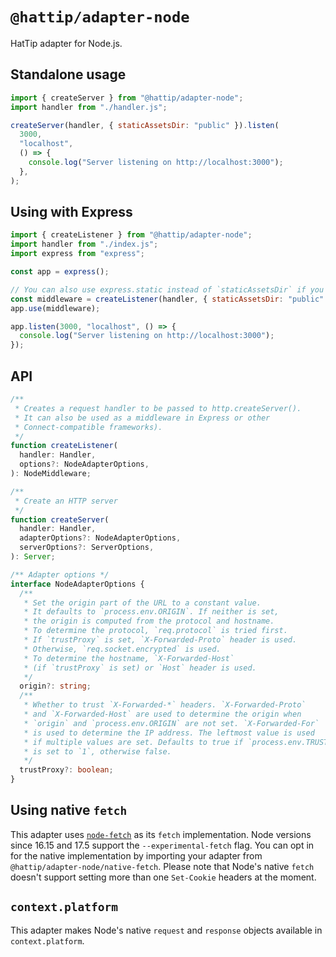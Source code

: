 # `@hattip/adapter-node`

HatTip adapter for Node.js.

## Standalone usage

```js
import { createServer } from "@hattip/adapter-node";
import handler from "./handler.js";

createServer(handler, { staticAssetsDir: "public" }).listen(
  3000,
  "localhost",
  () => {
    console.log("Server listening on http://localhost:3000");
  },
);
```

## Using with Express

```js
import { createListener } from "@hattip/adapter-node";
import handler from "./index.js";
import express from "express";

const app = express();

// You can also use express.static instead of `staticAssetsDir` if you wish
const middleware = createListener(handler, { staticAssetsDir: "public" });
app.use(middleware);

app.listen(3000, "localhost", () => {
  console.log("Server listening on http://localhost:3000");
});
```

## API

```ts
/**
 * Creates a request handler to be passed to http.createServer().
 * It can also be used as a middleware in Express or other
 * Connect-compatible frameworks).
 */
function createListener(
  handler: Handler,
  options?: NodeAdapterOptions,
): NodeMiddleware;

/**
 * Create an HTTP server
 */
function createServer(
  handler: Handler,
  adapterOptions?: NodeAdapterOptions,
  serverOptions?: ServerOptions,
): Server;

/** Adapter options */
interface NodeAdapterOptions {
  /**
   * Set the origin part of the URL to a constant value.
   * It defaults to `process.env.ORIGIN`. If neither is set,
   * the origin is computed from the protocol and hostname.
   * To determine the protocol, `req.protocol` is tried first.
   * If `trustProxy` is set, `X-Forwarded-Proto` header is used.
   * Otherwise, `req.socket.encrypted` is used.
   * To determine the hostname, `X-Forwarded-Host`
   * (if `trustProxy` is set) or `Host` header is used.
   */
  origin?: string;
  /**
   * Whether to trust `X-Forwarded-*` headers. `X-Forwarded-Proto`
   * and `X-Forwarded-Host` are used to determine the origin when
   * `origin` and `process.env.ORIGIN` are not set. `X-Forwarded-For`
   * is used to determine the IP address. The leftmost value is used
   * if multiple values are set. Defaults to true if `process.env.TRUST_PROXY`
   * is set to `1`, otherwise false.
   */
  trustProxy?: boolean;
}
```

## Using native `fetch`

This adapter uses [`node-fetch`](https://github.com/node-fetch/node-fetch) as its `fetch` implementation. Node versions since 16.15 and 17.5 support the `--experimental-fetch` flag. You can opt in for the native implementation by importing your adapter from `@hattip/adapter-node/native-fetch`. Please note that Node's native `fetch` doesn't support setting more than one `Set-Cookie` headers at the moment.

## `context.platform`

This adapter makes Node's native `request` and `response` objects available in `context.platform`.

